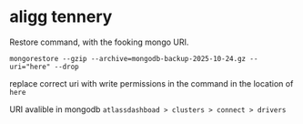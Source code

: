 # aligg tennery

Restore command, with the fooking mongo URI.
```shell
mongorestore --gzip --archive=mongodb-backup-2025-10-24.gz --uri="here" --drop
```

replace correct uri with write permissions in the command in the location of `here` 

URI avalible in mongodb `atlassdashboad > clusters > connect > drivers`
